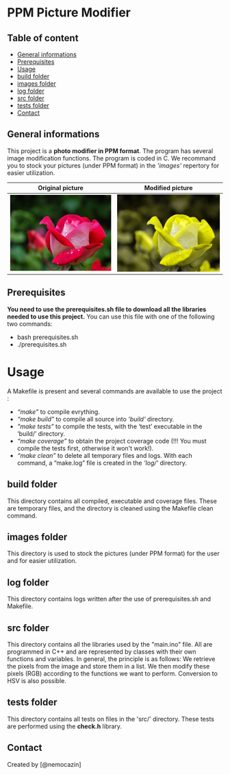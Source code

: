 # PPM Picture Modifier

## Table of content

 * [General informations](#general-informations)
 * [Prerequisites](#prerequisites)
 * [Usage](#usage)
 * [build folder](#build-folder)
 * [images folder](#images-folder)
 * [log folder](#log-folder)
 * [src folder](#src-folder)
 * [tests folder](#tests-folder)
 * [Contact](#contact)

## General informations 

This project is a __photo modifier in PPM format__. The program has several image modification functions. The program is coded in C.
We recommand you to stock your pictures (under PPM format) in the _'images'_ repertory for easier utilization.

| Original picture | Modified picture |
| ------- | ------- |
| ![Original picture](assets/rose_original.png) | ![Modified picture](assets/rose_modified.png) |

## Prerequisites

__You need to use the prerequisites.sh file to download all the libraries needed to use this project.__
You can use this file with one of the following two commands:
 - bash prerequisites.sh
 - ./prerequisites.sh

 # Usage

A Makefile is present and several commands are available to use the project :
 - _“make”_ to compile evrything. 
 - _“make build”_ to compile all source  into _'build'_ directory.
 - _"make tests"_ to compile the tests, with the ‘test’ executable in the ‘build/’ directory.
 - _“make coverage”_ to obtain the project coverage code (!!! You must compile the tests first, otherwise it won't work!).
 - _“make clean”_ to delete all temporary files and logs.
With each command, a “make.log” file is created in the _'log/'_ directory.

## build folder

This directory contains all compiled, executable and coverage files. These are temporary files, and the directory is cleaned using the Makefile clean command.

## images folder

This directory is used to stock the pictures (under PPM format) for the user and for easier utilization.

## log folder

This directory contains logs written after the use of prerequisites.sh and Makefile.

## src folder

This directory contains all the libraries used by the "main.ino" file. All are programmed in C++ and are represented by classes with their own functions and variables. 
In general, the principle is as follows: We retrieve the pixels from the image and store them in a list. We then modify these pixels (RGB) according to the functions we want to perform. Conversion to HSV is also possible.

## tests folder

This directory contains all tests on files in the 'src/' directory. These tests are performed using the __check.h__ library. 

## Contact

Created by [@nemocazin] 